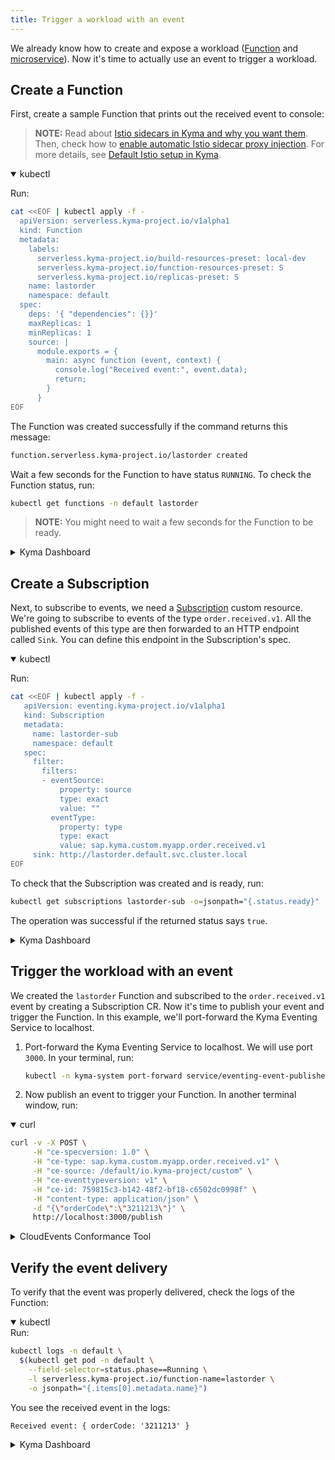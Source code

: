 ```yaml
---
title: Trigger a workload with an event
---
```


We already know how to create and expose a workload ([Function](02-deploy-expose-function.md) and [microservice](03-deploy-expose-microservice.md)). 
Now it's time to actually use an event to trigger a workload.

## Create a Function

First, create a sample Function that prints out the received event to console:

>**NOTE:** Read about [Istio sidecars in Kyma and why you want them](../01-overview/main-areas/service-mesh/smsh-03-istio-sidecars-in-kyma.md). Then, check how to [enable automatic Istio sidecar proxy injection](../04-operation-guides/operations/smsh-01-istio-enable-sidecar-injection.md). For more details, see [Default Istio setup in Kyma](../01-overview/main-areas/service-mesh/smsh-02-default-istio-setup-in-kyma.md).

<div tabs name="Deploy a Function" group="trigger-workload">
  <details open>
  <summary label="kubectl">
  kubectl
  </summary>
  
  Run:

```bash
cat <<EOF | kubectl apply -f -
  apiVersion: serverless.kyma-project.io/v1alpha1
  kind: Function
  metadata:
    labels:
      serverless.kyma-project.io/build-resources-preset: local-dev
      serverless.kyma-project.io/function-resources-preset: S
      serverless.kyma-project.io/replicas-preset: S
    name: lastorder
    namespace: default
  spec:
    deps: '{ "dependencies": {}}'
    maxReplicas: 1
    minReplicas: 1
    source: |
      module.exports = {
        main: async function (event, context) {
          console.log("Received event:", event.data);
          return; 
        } 
      }
EOF
```

The Function was created successfully if the command returns this message:

```bash
function.serverless.kyma-project.io/lastorder created
```

Wait a few seconds for the Function to have status `RUNNING`. To check the Function status, run: 

```bash
kubectl get functions -n default lastorder
```

> **NOTE:** You might need to wait a few seconds for the Function to be ready.

  </details>
  <details>
  <summary label="Kyma Dashboard">
  Kyma Dashboard
  </summary>

1. Go to **Namespaces** and select the default Namespace.
2. Go to **Workloads** > **Functions** and click **Create Function +**.
3. Name the Function `lastorder` and click **Create**.
4. In the inline editor for the Function, replace its source with the following code:
    ```js
    module.exports = {
      main: async function (event, context) {
        console.log("Received event:", event.data);
        return;
      } 
    }
    ```
5. Save your changes.
6. Wait a few seconds for the Function to have status `RUNNING`.

  </details>
</div>

## Create a Subscription

Next, to subscribe to events, we need a [Subscription](../05-technical-reference/00-custom-resources/evnt-01-subscription.md) custom resource. We're going to subscribe to events of the type `order.received.v1`. 
All the published events of this type are then forwarded to an HTTP endpoint called `Sink`. You can define this endpoint in the Subscription's spec.

<div tabs name="Create a Subscription" group="trigger-workload">
  <details open>
  <summary label="kubectl">
  kubectl
  </summary>

Run: 
```bash
cat <<EOF | kubectl apply -f -
   apiVersion: eventing.kyma-project.io/v1alpha1
   kind: Subscription
   metadata:
     name: lastorder-sub
     namespace: default
   spec:
     filter:
       filters:
       - eventSource:
           property: source
           type: exact
           value: ""
         eventType:
           property: type
           type: exact
           value: sap.kyma.custom.myapp.order.received.v1
     sink: http://lastorder.default.svc.cluster.local
EOF
```

To check that the Subscription was created and is ready, run:
```bash
kubectl get subscriptions lastorder-sub -o=jsonpath="{.status.ready}"
```

The operation was successful if the returned status says `true`.

  </details>
  <details>
  <summary label="Kyma Dashboard">
  Kyma Dashboard
  </summary>

1. In your Function's view, go to **Configuration** and click **Create Subscription+**.
2. Provide the following parameters:
   - **Subscription name**: `lastorder-sub`
   - **Application name**: `myapp`
   - **Event name**: `order.received`
   - **Event version**: `v1`

   - **Event type** is generated automatically. For this example, it's `sap.kyma.custom.myapp.order.received.v1`.

3. Click **Create**.
4. Wait a few seconds for the Subscription to have status `READY`.

  </details>
</div>

## Trigger the workload with an event

We created the `lastorder` Function and subscribed to the `order.received.v1` event by creating a Subscription CR. Now it's time to publish your event and trigger the Function. In this example, we'll port-forward the Kyma Eventing Service to localhost. 

1. Port-forward the Kyma Eventing Service to localhost. We will use port `3000`. In your terminal, run: 
   ```bash
   kubectl -n kyma-system port-forward service/eventing-event-publisher-proxy 3000:80
   ```
2. Now publish an event to trigger your Function. In another terminal window, run: 

<div tabs name="Publish an event" group="trigger-workload">
  <details open>
  <summary label="curl">
  curl
  </summary>

   ```bash
   curl -v -X POST \
        -H "ce-specversion: 1.0" \
        -H "ce-type: sap.kyma.custom.myapp.order.received.v1" \
        -H "ce-source: /default/io.kyma-project/custom" \
        -H "ce-eventtypeversion: v1" \
        -H "ce-id: 759815c3-b142-48f2-bf18-c6502dc0998f" \
        -H "content-type: application/json" \
        -d "{\"orderCode\":\"3211213\"}" \
        http://localhost:3000/publish
   ```
  </details>
  <details>
  <summary label="CloudEvents Conformance Tool">
  CloudEvents Conformance Tool
  </summary>

   ```bash
   cloudevents send http://localhost:3000/publish \
      --type sap.kyma.custom.myapp.order.received.v1 \
      --id 759815c3-b142-48f2-bf18-c6502dc0998f \
      --source myapp \
      --datacontenttype application/json \
      --data "{\"orderCode\":\"3211213\"}" \
      --yaml
   ```

  </details>
</div>

## Verify the event delivery

To verify that the event was properly delivered, check the logs of the Function: 

<div tabs name="Verify the event delivery" group="trigger-workload">
  <details open>
  <summary label="kubectl">
  kubectl
  </summary>
Run: 

```bash
kubectl logs -n default \
  $(kubectl get pod -n default \
    --field-selector=status.phase==Running \
    -l serverless.kyma-project.io/function-name=lastorder \
    -o jsonpath="{.items[0].metadata.name}")
```

You see the received event in the logs:
```
Received event: { orderCode: '3211213' }
```

  </details>
  <details>
  <summary label="Kyma Dashboard">
  Kyma Dashboard
  </summary>

1. In Kyma Dashboard, return to the view of your `lastorder` Function.
2. Go to **Code** and find the **Replicas of the Function** section.
3. Click on **View Logs**.
4. You see the received event in the logs:
   ```
   Received event: { orderCode: '3211213' }
   ```

  </details>
</div>

